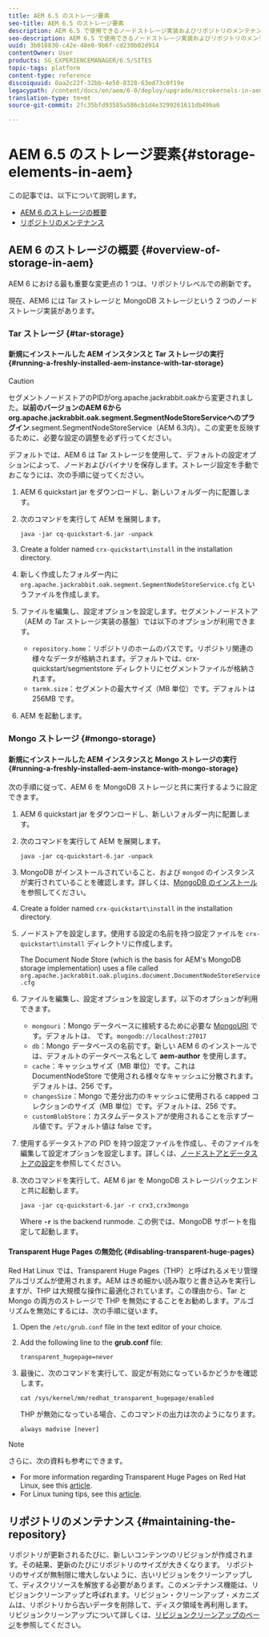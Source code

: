 ```yaml
---
title: AEM 6.5 のストレージ要素
seo-title: AEM 6.5 のストレージ要素
description: AEM 6.5 で使用できるノードストレージ実装およびリポジトリのメンテナンス方法について説明します。
seo-description: AEM 6.5 で使用できるノードストレージ実装およびリポジトリのメンテナンス方法について説明します。
uuid: 3b018830-c42e-48e0-9b6f-cd230b02d914
contentOwner: User
products: SG_EXPERIENCEMANAGER/6.5/SITES
topic-tags: platform
content-type: reference
discoiquuid: 0aa2c22f-32bb-4e50-8328-63ed73c0f19e
legacypath: /content/docs/en/aem/6-0/deploy/upgrade/microkernels-in-aem-6-0
translation-type: tm+mt
source-git-commit: 2fc35bfd93585a586cb1d4e3299261611db49ba6

---
```



# AEM 6.5 のストレージ要素{#storage-elements-in-aem}

この記事では、以下について説明します。

* [AEM 6 のストレージの概要](/help/sites-deploying/storage-elements-in-aem-6.md#overview-of-storage-in-aem)
* [リポジトリのメンテナンス](/help/sites-deploying/storage-elements-in-aem-6.md#maintaining-the-repository)

## AEM 6 のストレージの概要 {#overview-of-storage-in-aem}

AEM 6 における最も重要な変更点の 1 つは、リポジトリレベルでの刷新です。

現在、AEM6 には Tar ストレージと MongoDB ストレージという 2 つのノードストレージ実装があります。

### Tar ストレージ {#tar-storage}

#### 新規にインストールした AEM インスタンスと Tar ストレージの実行 {#running-a-freshly-installed-aem-instance-with-tar-storage}

>[!CAUTION]
>
>セグメントノードストアのPIDがorg.apache.jackrabbit.oakから変更されました。**以前のバージョンのAEM 6からorg.apache.jackrabbit.oak.segment.SegmentNodeStoreServiceへのプラグイン**.segment.SegmentNodeStoreService（AEM 6.3内）。この変更を反映するために、必要な設定の調整を必ず行ってください。

デフォルトでは、AEM 6 は Tar ストレージを使用して、デフォルトの設定オプションによって、ノードおよびバイナリを保存します。ストレージ設定を手動でおこなうには、次の手順に従ってください。

1. AEM 6 quickstart jar をダウンロードし、新しいフォルダー内に配置します。
1. 次のコマンドを実行して AEM を展開します。

   `java -jar cq-quickstart-6.jar -unpack`

1. Create a folder named `crx-quickstart\install` in the installation directory.

1. 新しく作成したフォルダー内に `org.apache.jackrabbit.oak.segment.SegmentNodeStoreService.cfg` というファイルを作成します。

1. ファイルを編集し、設定オプションを設定します。セグメントノードストア（AEM の Tar ストレージ実装の基盤）では以下のオプションが利用できます。

   * `repository.home`：リポジトリのホームのパスです。リポジトリ関連の様々なデータが格納されます。デフォルトでは、crx-quickstart/segmentstore ディレクトリにセグメントファイルが格納されます。
   * `tarmk.size`：セグメントの最大サイズ（MB 単位）です。デフォルトは 256MB です。

1. AEM を起動します。

### Mongo ストレージ {#mongo-storage}

#### 新規にインストールした AEM インスタンスと Mongo ストレージの実行 {#running-a-freshly-installed-aem-instance-with-mongo-storage}

次の手順に従って、AEM 6 を MongoDB ストレージと共に実行するように設定できます。

1. AEM 6 quickstart jar をダウンロードし、新しいフォルダー内に配置します。
1. 次のコマンドを実行して AEM を展開します。

   `java -jar cq-quickstart-6.jar -unpack`

1. MongoDB がインストールされていること、および `mongod` のインスタンスが実行されていることを確認します。詳しくは、[MongoDB のインストール](https://docs.mongodb.org/manual/installation/)を参照してください。
1. Create a folder named `crx-quickstart\install` in the installation directory.
1. ノードストアを設定します。使用する設定の名前を持つ設定ファイルを `crx-quickstart\install` ディレクトリに作成します。

   The Document Node Store (which is the basis for AEM&#39;s MongoDB storage implementation) uses a file called `org.apache.jackrabbit.oak.plugins.document.DocumentNodeStoreService.cfg`

1. ファイルを編集し、設定オプションを設定します。以下のオプションが利用できます。

   * `mongouri`：Mongo データベースに接続するために必要な [MongoURI](https://docs.mongodb.org/manual/reference/connection-string/) です。デフォルトは、 です。`mongodb://localhost:27017`
   * `db`：Mongo データベースの名前です。新しい AEM 6 のインストールでは、デフォルトのデータベース名として **aem-author** を使用します。
   * `cache`：キャッシュサイズ（MB 単位）です。これは DocumentNodeStore で使用される様々なキャッシュに分散されます。デフォルトは、256 です。
   * `changesSize`：Mongo で差分出力のキャッシュに使用される capped コレクションのサイズ（MB 単位）です。デフォルトは、256 です。
   * `customBlobStore`：カスタムデータストアが使用されることを示すブール値です。デフォルト値は false です。

1. 使用するデータストアの PID を持つ設定ファイルを作成し、そのファイルを編集して設定オプションを設定します。詳しくは、[ノードストアとデータストアの設定](/help/sites-deploying/data-store-config.md)を参照してください。

1. 次のコマンドを実行して、AEM 6 jar を MongoDB ストレージバックエンドと共に起動します。

   ```shell
   java -jar cq-quickstart-6.jar -r crx3,crx3mongo
   ```

   Where **`-r`** is the backend runmode. この例では、MongoDB サポートを指定して起動します。

#### Transparent Huge Pages の無効化 {#disabling-transparent-huge-pages}

Red Hat Linux では、Transparent Huge Pages（THP）と呼ばれるメモリ管理アルゴリズムが使用されます。AEM はきめ細かい読み取りと書き込みを実行しますが、THP は大規模な操作に最適化されています。この理由から、Tar と Mongo の両方のストレージで THP を無効にすることをお勧めします。アルゴリズムを無効にするには、次の手順に従います。

1. Open the `/etc/grub.conf` file in the text editor of your choice.
1. Add the following line to the **grub.conf** file:

   ```
   transparent_hugepage=never
   ```

1. 最後に、次のコマンドを実行して、設定が有効になっているかどうかを確認します。

   ```
   cat /sys/kernel/mm/redhat_transparent_hugepage/enabled
   ```

   THP が無効になっている場合、このコマンドの出力は次のようになります。

   ```
   always madvise [never]
   ```

>[!NOTE]
>
>さらに、次の資料も参考にできます。
>
>* For more information regarding Transparent Huge Pages on Red Hat Linux, see this [article](https://access.redhat.com/solutions/46111).
>* For Linux tuning tips, see this [article](https://helpx.adobe.com/experience-manager/kb/performance-tuning-tips.html).
>



## リポジトリのメンテナンス {#maintaining-the-repository}

リポジトリが更新されるたびに、新しいコンテンツのリビジョンが作成されます。その結果、更新のたびにリポジトリのサイズが大きくなります。 リポジトリのサイズが無制限に増大しないように、古いリビジョンをクリーンアップして、ディスクリソースを解放する必要があります。このメンテナンス機能は、リビジョンクリーンアップと呼ばれます。リビジョン・クリーンアップ・メカニズムは、リポジトリから古いデータを削除して、ディスク領域を再利用します。 リビジョンクリーンアップについて詳しくは、[リビジョンクリーンアップのページ](/help/sites-deploying/revision-cleanup.md)を参照してください。
